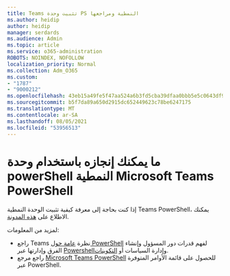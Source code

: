 ```yaml
---
title: Teams تثبيت وحدة PS النمطية ومراجعها
ms.author: heidip
author: heidip
manager: serdards
ms.audience: Admin
ms.topic: article
ms.service: o365-administration
ROBOTS: NOINDEX, NOFOLLOW
localization_priority: Normal
ms.collection: Adm_O365
ms.custom:
- "1787"
- "9000212"
ms.openlocfilehash: 43eb15a49fe5f47aa524a6b3fd5cba39dfaa0bbb5e5c0643df90ae37b33dd1f4
ms.sourcegitcommit: b5f7da89a650d2915dc652449623c78be6247175
ms.translationtype: MT
ms.contentlocale: ar-SA
ms.lasthandoff: 08/05/2021
ms.locfileid: "53956513"
---
```

# <a name="what-you-can-accomplish-with-microsoft-teams-powershell-module"></a>ما يمكنك إنجازه باستخدام وحدة powerShell النمطية Microsoft Teams PowerShell

إذا كنت بحاجة إلى معرفة كيفية تثبيت الوحدة النمطية Teams PowerShell، يمكنك الاطلاع على [هذه المدونة](https://blogs.technet.microsoft.com/skypehybridguy/2017/11/07/microsoft-teams-powershell-support/).

لمزيد من المعلومات:

- راجع Teams نظرة [عامة حول PowerShell](https://docs.microsoft.com/MicrosoftTeams/teams-powershell-overview) لفهم قدرات دور المسؤول وإنشاء الفرق [](https://docs.microsoft.com/MicrosoftTeams/teams-powershell-overview#managing-policies-via-powershell) وإدارتها عبر [](https://docs.microsoft.com/MicrosoftTeams/using-admin-roles) [Powershell](https://docs.microsoft.com/MicrosoftTeams/teams-powershell-overview#creating-and-managing-teams-via-powershell)وإدارة السياسات أو [التكوينات](https://docs.microsoft.com/MicrosoftTeams/teams-powershell-overview#managing-configurations-via-powershell). 
- راجع مرجع [Microsoft Teams PowerShell](https://docs.microsoft.com/powershell/module/teams/?view=teams-ps) للحصول على قائمة الأوامر المتوفرة عبر PowerShell. 
